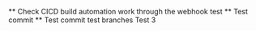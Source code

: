 ** Check CICD build automation work through the webhook test
** Test commit
** Test commit test branches
Test 3
